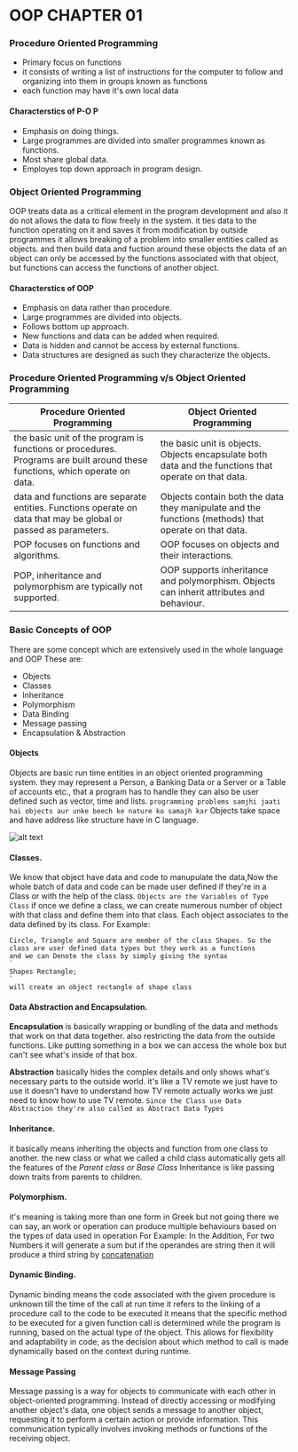 # OOP CHAPTER 01

### Procedure Oriented Programming
- Primary focus on functions
- it consists of writing a list of instructions for the computer to follow and organizing into them in groups known as functions
- each function may have it's own local data
#### Characterstics of P-O P
- Emphasis on doing things.
- Large programmes are divided into smaller programmes known as functions.
- Most share global data.
- Employes top down approach in program design.
### Object Oriented Programming
OOP treats data as a critical element in the program development and also it do not allows the data to flow freely in the system. it ties data to the function operating on it and saves it from modification by outside programmes
it allows breaking of a problem into smaller entities called as objects. and then build data and fuction around these objects
the data of an object can only be accessed by the functions associated with that object, but functions can access the functions of another object.
#### Characterstics of OOP
- Emphasis on data rather than procedure.
- Large programmes are divided into objects.
- Follows bottom up approach.
- New functions and data can be added when required.
- Data is hidden and cannot be access by external functions.
- Data structures are designed as such they characterize the objects.

### Procedure Oriented Programming v/s Object Oriented Programming

| Procedure Oriented Programming | Object Oriented Programming |
|------|---------------|
| the basic unit of the program is functions or procedures. Programs are built around these functions, which operate on data.    | the basic unit is objects. Objects encapsulate both data and the functions that operate on that data.            |
| data and functions are separate entities. Functions operate on data that may be global or passed as parameters.    | Objects contain both the data they manipulate and the functions (methods) that operate on that data.            |
| POP focuses on functions and algorithms.    | OOP focuses on objects and their interactions.             |
| POP, inheritance and polymorphism are typically not supported.    | OOP supports inheritance and polymorphism. Objects can inherit attributes and behaviour.    |

### Basic Concepts of OOP
There are some concept which are extensively used in the whole language and OOP
These are:

- Objects
- Classes
- Inheritance
- Polymorphism
- Data Binding
- Message passing
- Encapsulation & Abstraction

#### Objects
Objects are basic run time entities in an object oriented programming system.
they may represent a Person, a Banking Data or a Server or a Table of accounts etc., that a program has to handle
they can also be user defined such as vector, time and lists.
` programming problems samjhi jaati hai objects aur unke beech ke nature ko samajh kar `
Objects take space and have address like structure have in C language.

![alt text](https://programmingknow.com/wp-content/uploads/2021/09/ways-of-object-representation-in-c-picture.jpg)


#### Classes.
We know that object have data and code to manupulate the data,Now the whole batch of data and code can be made user defined if they're in a Class or with the help of the class.
` Objects are the Variables of Type Class `
if once we define a class, we can create numerous number of object with that class and define them into that class. Each object associates to the data defined by its class.
For Example:
```
Circle, Triangle and Square are member of the class Shapes. So the class are user defined data types but they work as a functions
and we can Denote the class by simply giving the syntax
`
Shapes Rectangle;
`
will create an object rectangle of shape class
```

#### Data Abstraction and Encapsulation.
**Encapsulation** is basically wrapping or bundling of the data and methods that work on that data together. also restricting the data from the outside functions. Like putting something in a box we can access the whole box but can't see what's inside of that box.

**Abstraction** basically hides the complex details and only shows what's necessary parts to the outside world. it's like a TV remote we just have to use it doesn't have to understand how TV remote actually works we just need to know how to use TV remote.
` Since the Class use Data Abstraction they're also called as Abstract Data Types `

#### Inheritance.
it basically means inheriting the objects and function from one class to another. the new class or what we called a child class automatically gets all the features of the *Parent class or Base Class*
Inheritance is like passing down traits from parents to children.

#### Polymorphism.
it's meaning is taking more than one form in Greek but not going there we can say, an work or operation can produce multiple behaviours based on the types of data used in operation
For Example: In the Addition, For two Numbers it will generate a sum but if the operandes are string then it will produce a third string by [concatenation](https://static.javatpoint.com/meaning/images/concatenate.png)

#### Dynamic Binding.
Dynamic binding means the code associated with the given procedure is unknown till the time of the call at run time
it refers to the linking of a procedure call to the code to be executed
it means that the specific method to be executed for a given function call is determined while the program is running, based on the actual type of the object. This allows for flexibility and adaptability in code, as the decision about which method to call is made dynamically based on the context during runtime. 

#### Message Passing
Message passing is a way for objects to communicate with each other in object-oriented programming. Instead of directly accessing or modifying another object's data, one object sends a message to another object, requesting it to perform a certain action or provide information. This communication typically involves invoking methods or functions of the receiving object.









